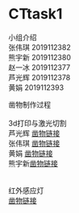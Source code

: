 # CTtask1

小组介绍	<br/>
张伟琪 2019112382	<br/>
熊宇新 2019112380	<br/>
赵一冰 2019112377	<br/>
芦光辉 2019112378	<br/>
黄娟   2019112393	<br/>
	
凿物制作过程	
<br/>3d打印与激光切割
<br/>芦光辉 [凿物链接](https://zaowu.fun/p/606060ff234c46320e6d2bb2)
<br/>张伟琪 [凿物链接](https://zaowu.fun/p/606120ac234c46320e6d2c9e)
<br/>黄娟 [凿物链接](https://zaowu.fun/p/60739a92234c46320e6d316c)
<br/>熊宇新[凿物链接](https://zaowu.fun/p/607cd5f8234c46320e6d3599)
<br/>
<br/>
<br/>红外感应灯
<br/>[凿物链接](https://zaowu.fun/p/60ce0910234c46320e6d3ac9)


